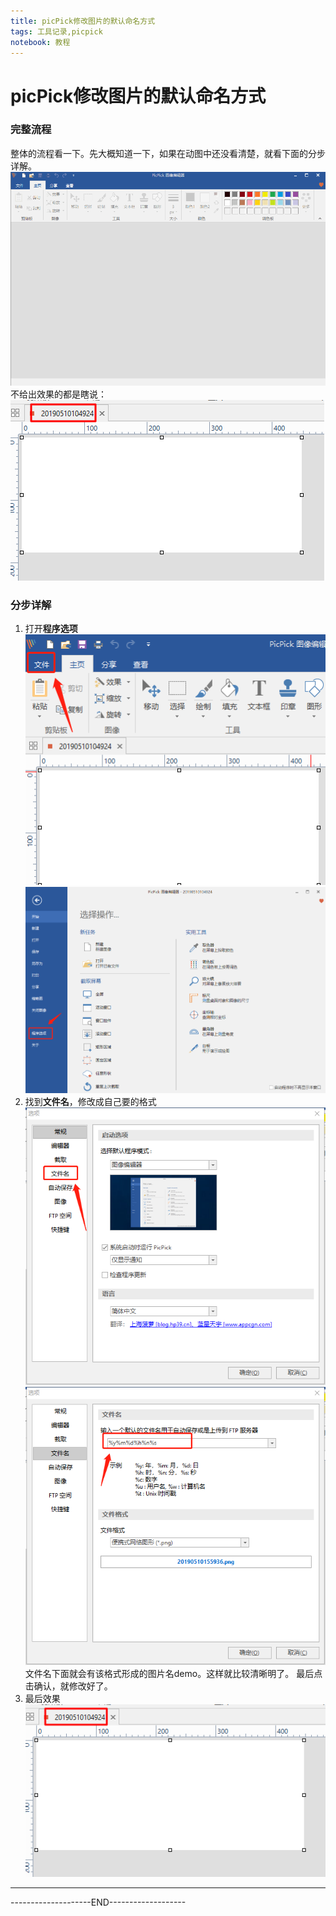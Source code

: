 ```yaml
---
title: picPick修改图片的默认命名方式
tags: 工具记录,picpick
notebook: 教程
---
```

# picPick修改图片的默认命名方式
### 完整流程
整体的流程看一下。先大概知道一下，如果在动图中还没看清楚，就看下面的分步详解。
![修改图片的默认命名方式](https://raw.githubusercontent.com/heihuahe/myGallery/master/noteImage/picpick%E4%BF%AE%E6%94%B9%E5%9B%BE%E7%89%87%E9%BB%98%E8%AE%A4%E5%91%BD%E5%90%8D%E6%96%B9%E5%BC%8F.gif)
不给出效果的都是瞎说：
![最后结果](https://raw.githubusercontent.com/heihuahe/myGallery/master/noteImage/1557458326.png)

### 分步详解
1. 打开**程序选项**  
![](https://raw.githubusercontent.com/heihuahe/myGallery/master/noteImage/1557475166(1).png)
![](https://raw.githubusercontent.com/heihuahe/myGallery/master/noteImage/1557475118(1).png)
2. 找到**文件名**，修改成自己要的格式  
![](https://raw.githubusercontent.com/heihuahe/myGallery/master/noteImage/1557475196(1).png)
![](https://raw.githubusercontent.com/heihuahe/myGallery/master/noteImage/1557475232(1).png)
文件名下面就会有该格式形成的图片名demo。这样就比较清晰明了。
最后点击确认，就修改好了。
3. 最后效果  
![最后结果](https://raw.githubusercontent.com/heihuahe/myGallery/master/noteImage/1557458326.png)

***
--------------------END-------------------

